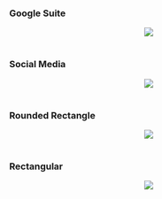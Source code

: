### Google Suite
<p align="center">
  <img src="https://raw.githubusercontent.com/Semporia/Hand-Painted-icon/master/Google_Suite.png" align="center">
  <br><br>
</p>

### Social Media
<p align="center">
  <img src="https://raw.githubusercontent.com/Semporia/Hand-Painted-icon/master/Social_Media.png" align="center">
  <br><br>
</p>

### Rounded Rectangle
<p align="center">
  <img src="https://raw.githubusercontent.com/Semporia/Hand-Painted-icon/master/Rounded_Rectangle.png" align="center">
  <br><br>
</p>

### Rectangular
<p align="center">
  <img src="https://raw.githubusercontent.com/Semporia/Hand-Painted-icon/master/Rectangular.png" align="center">
  <br><br>
</p>
